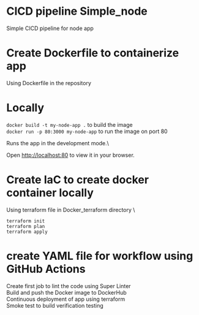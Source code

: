 # CICD pipeline Simple_node

Simple CICD pipeline for node app 

# Create Dockerfile to containerize app
Using Dockerfile in the repository

# Locally

`docker build -t my-node-app .` to build the image \
`docker run -p 80:3000 my-node-app`  to run the image on port 80

Runs the app in the development mode.\

Open [http://localhost:80](http://localhost:80) to view it in your browser.


# Create IaC to create docker container locally 

Using terraform file in Docker_terraform directory \

`terraform init` \
`terraform plan` \
`terraform apply` 

# create YAML file for workflow using GitHub Actions
Create first job to lint the code using Super Linter \
Build and push the Docker image to DockerHub \
Continuous deployment of app using terraform \
Smoke test to build verification testing 





